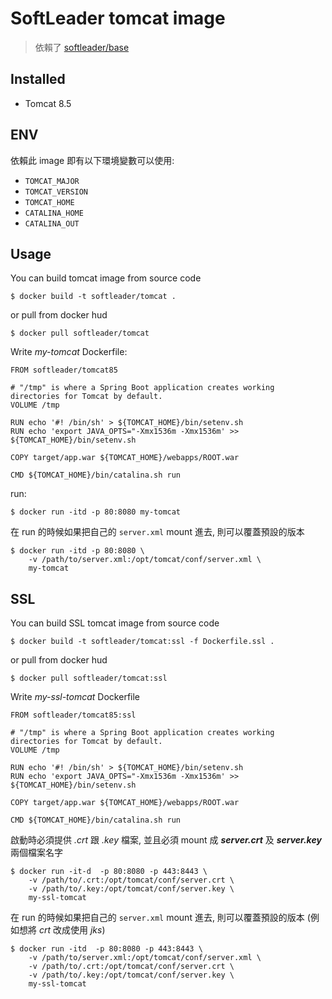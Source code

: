 # SoftLeader tomcat image

> 依賴了 [softleader/base](https://github.com/softleader/dockerfile/tree/master/base)

## Installed

- Tomcat 8.5

## ENV

依賴此 image 即有以下環境變數可以使用:

- `TOMCAT_MAJOR`
- `TOMCAT_VERSION`
- `TOMCAT_HOME`
- `CATALINA_HOME`
- `CATALINA_OUT`

## Usage

You can build tomcat image from source code

```
$ docker build -t softleader/tomcat .
```

or pull from docker hud

```
$ docker pull softleader/tomcat
```

Write *my-tomcat* Dockerfile:

```
FROM softleader/tomcat85

# "/tmp" is where a Spring Boot application creates working directories for Tomcat by default.
VOLUME /tmp

RUN echo '#! /bin/sh' > ${TOMCAT_HOME}/bin/setenv.sh
RUN echo 'export JAVA_OPTS="-Xmx1536m -Xmx1536m' >> ${TOMCAT_HOME}/bin/setenv.sh

COPY target/app.war ${TOMCAT_HOME}/webapps/ROOT.war

CMD ${TOMCAT_HOME}/bin/catalina.sh run
```

run:

```
$ docker run -itd -p 80:8080 my-tomcat
```

在 run 的時候如果把自己的 `server.xml` mount 進去, 則可以覆蓋預設的版本

```
$ docker run -itd -p 80:8080 \
    -v /path/to/server.xml:/opt/tomcat/conf/server.xml \
    my-tomcat
```

## SSL

You can build SSL tomcat image from source code

```
$ docker build -t softleader/tomcat:ssl -f Dockerfile.ssl .
```

or pull from docker hud

```
$ docker pull softleader/tomcat:ssl
```

Write *my-ssl-tomcat* Dockerfile

```
FROM softleader/tomcat85:ssl

# "/tmp" is where a Spring Boot application creates working directories for Tomcat by default.
VOLUME /tmp

RUN echo '#! /bin/sh' > ${TOMCAT_HOME}/bin/setenv.sh
RUN echo 'export JAVA_OPTS="-Xmx1536m -Xmx1536m' >> ${TOMCAT_HOME}/bin/setenv.sh

COPY target/app.war ${TOMCAT_HOME}/webapps/ROOT.war

CMD ${TOMCAT_HOME}/bin/catalina.sh run
```

啟動時必須提供 *.crt* 跟 *.key* 檔案, 並且必須 mount 成 ***server.crt*** 及 ***server.key*** 兩個檔案名字 

```
$ docker run -it-d  -p 80:8080 -p 443:8443 \
    -v /path/to/.crt:/opt/tomcat/conf/server.crt \
    -v /path/to/.key:/opt/tomcat/conf/server.key \
    my-ssl-tomcat
```

在 run 的時候如果把自己的 `server.xml` mount 進去, 則可以覆蓋預設的版本 (例如想將 *crt* 改成使用 *jks*)

```
$ docker run -itd  -p 80:8080 -p 443:8443 \
    -v /path/to/server.xml:/opt/tomcat/conf/server.xml \
    -v /path/to/.crt:/opt/tomcat/conf/server.crt \
    -v /path/to/.key:/opt/tomcat/conf/server.key \
    my-ssl-tomcat
```
